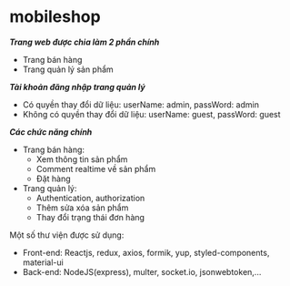 # mobileshop

***Trang web được chia làm 2 phần chính***
- Trang bán hàng
- Trang quản lý sản phẩm

***Tài khoản đăng nhập trang quản lý***
- Có quyền thay đổi dữ liệu: userName: admin, passWord: admin
- Không có quyền thay đổi dữ liệu: userName: guest, passWord: guest

***Các chức năng chính***
- Trang bán hàng:
  + Xem thông tin sản phẩm
  + Comment realtime về sản phẩm
  + Đặt hàng
- Trang quản lý:
  + Authentication, authorization 
  + Thêm sửa xóa sản phẩm
  + Thay đổi trạng thái đơn hàng

Một số thư viện được sử dụng:
- Front-end: Reactjs, redux, axios, formik, yup, styled-components, material-ui
- Back-end: NodeJS(express), multer, socket.io, jsonwebtoken,...
 
